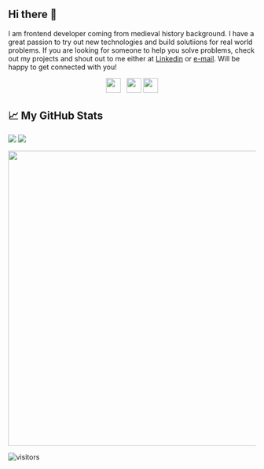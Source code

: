 ## Hi there 👋

I am frontend developer coming from medieval history background. I have a great passion to try out new technologies and build solutiions for real world problems. If you are looking for someone to help you solve problems, check out my projects and shout out to me either at [Linkedin](https://www.linkedin.com/in/emin-aydin/)  or [e-mail](mailto:eminaydin93@gmx.de). Will be happy to get connected with you! 



<p align='center'>
<a href="https://www.linkedin.com/in/emin-aydin/"><img height="30" src="https://github.com/singhkshitij/singhkshitij/blob/master/linkedin.png?raw=true"></a>&nbsp;&nbsp;
<a href="mailto:singh_kshitij@yahoo.com"><img height="30" src="https://github.com/singhkshitij/singhkshitij/blob/master/mail.png?raw=true"></a>
<a href="https://eminaydin.now.sh/"><img height="30" src="https://github.com/singhkshitij/singhkshitij/blob/master/blog.png?raw=true"></a>
</p>

## &#x1f4c8; My GitHub Stats

<span>
<img  src="https://github-readme-stats.vercel.app/api?username=eminaydin&show_icons=true&count_private=true&line_height=27&text_color=c9cacc&icon_color=2bbc8a&bg_color=1d1f21&title_color=FFFFFF" />
</span>
<span>
<img  src="https://github-readme-stats.vercel.app/api/top-langs/?username=eminaydin&text_color=FFFFFF&icon_color=2bbc8a&bg_color=1d1f21&title_color=FFFFFF" />
</span>

<p align="center">
<img src="https://github.com/eminaydin/eminaydin/blob/main/donut.gif" height="600"/>
</p>


![visitors](https://visitor-badge.glitch.me/badge?page_id=eminaydin)

